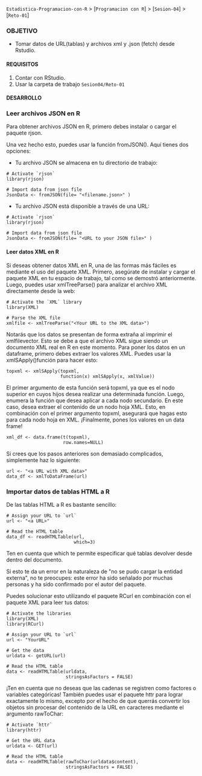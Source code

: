 `Estadistica-Programacion-con-R` > [`Programacion con R`] > [`Sesion-04`] > [`Reto-01`] 

### OBJETIVO
- Tomar datos de URL(tablas) y archivos xml y .json (fetch) desde Rstudio.

#### REQUISITOS
1. Contar con RStudio.
1. Usar la carpeta de trabajo `Sesion04/Reto-01`

#### DESARROLLO

### Leer archivos JSON en R

Para obtener archivos JSON en R, primero debes instalar o cargar el paquete rjson. 

Una vez hecho esto, puedes usar la función fromJSON(). Aquí tienes dos opciones:

- Tu archivo JSON se almacena en tu directorio de trabajo:
```{r}
# Activate `rjson`
library(rjson)

# Import data from json file
JsonData <- fromJSON(file= "<filename.json>" )
````
- Tu archivo JSON está disponible a través de una URL:
```{r}
# Activate `rjson`
library(rjson)

# Import data from json file
JsonData <- fromJSON(file= "<URL to your JSON file>" )
````
#### Leer datos XML en R
Si deseas obtener datos XML en R, una de las formas más fáciles es mediante el uso del paquete XML. Primero, asegúrate de instalar y cargar el paquete XML en tu espacio de trabajo, tal como se demostró anteriormente. Luego, puedes usar xmlTreeParse() para analizar el archivo XML directamente desde la web:

```{r}
# Activate the `XML` library
library(XML)

# Parse the XML file
xmlfile <- xmlTreeParse("<Your URL to the XML data>")
```
Notarás que los datos se presentan de forma extraña al imprimir el xmlfilevector. Esto se debe a que el archivo XML sigue siendo un documento XML real en R en este momento. Para poner los datos en un dataframe, primero debes extraer los valores XML. Puedes usar la xmlSApply()función para hacer esto:

```{r}
topxml <- xmlSApply(topxml,
                    function(x) xmlSApply(x, xmlValue))
```         
El primer argumento de esta función será topxml, ya que es el nodo superior en cuyos hijos desea realizar una determinada función. Luego, enumera la función que desea aplicar a cada nodo secundario. En este caso, desea extraer el contenido de un nodo hoja XML. Esto, en combinación con el primer argumento topxml, asegurará que hagas esto para cada nodo hoja en XML.
¡Finalmente, pones los valores en un data frame!

```{r}
xml_df <- data.frame(t(topxml),
                     row.names=NULL)
````

Si crees que los pasos anteriores son demasiado complicados, simplemente haz lo siguiente:
```{r}
url <- "<a URL with XML data>"
data_df <- xmlToDataFrame(url)
````

### Importar datos de tablas HTML a R
De las tablas HTML a R es bastante sencillo:

```{r}
# Assign your URL to `url`
url <- "<a URL>"

# Read the HTML table
data_df <- readHTMLTable(url,
                         which=3)
````
Ten en cuenta que which te permite especificar qué tablas devolver desde dentro del documento.

Si esto te da un error en la naturaleza de "no se pudo cargar la entidad externa", no te preocupes: este error ha sido señalado por muchas personas y ha sido confirmado por el autor del paquete.

Puedes solucionar esto utilizando el paquete RCurl  en combinación con el paquete XML para leer tus datos:

```{r}
# Activate the libraries
library(XML)
library(RCurl)

# Assign your URL to `url`
url <- "YourURL"

# Get the data
urldata <- getURL(url)

# Read the HTML table
data <- readHTMLTable(urldata,
                      stringsAsFactors = FALSE)
````
¡Ten en cuenta que no deseas que las cadenas se registren como factores o variables categóricas! También puedes usar el paquete httr para lograr exactamente lo mismo, excepto por el hecho de que querrás convertir los objetos sin procesar del contenido de la URL en caracteres mediante el argumento rawToChar:

```{r}
# Activate `httr`
library(httr)

# Get the URL data
urldata <- GET(url)

# Read the HTML table
data <- readHTMLTable(rawToChar(urldata$content),
                      stringsAsFactors = FALSE)
````

